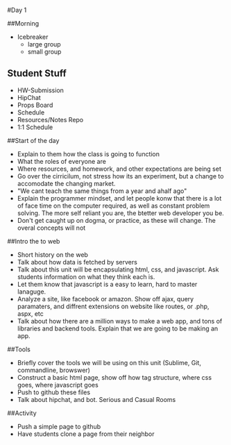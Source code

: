 #Day 1

##Morning
* Icebreaker
	* large group
	* small group

  
## Student Stuff

* HW-Submission
* HipChat
* Props Board
* Schedule
* Resources/Notes Repo
* 1:1 Schedule


##Start of the day
* Explain to them how the class is going to function
* What the roles of everyone are
* Where resources, and homework, and other expectations are being set
* Go over the cirricilum, not stress how its an experiment, but a change to accomodate the changing market.
* "We cant teach the same things from a year and  ahalf ago"
*  Explain the programmer mindset, and let people konw that there is a lot of face time on the computer required, as well as constant problem solving. The more self reliant you are, the btetter web developer you be.
* Don't get caught up on dogma, or practice, as these will change. The overal concepts will not


##Intro the to web
* Short history on the web
* Talk about how data is fetched by servers
* Talk about this unit will be encapsulating html, css, and javascript. Ask students information on what they think each is.
* Let them know that javascript is a easy to learn, hard to master lanaguge.
* Analyze a site, like facebook or amazon. Show off ajax, query paramaters, and diffrent extensions on website like routes, or .php, aspx, etc
* Talk about how there are a million ways to make a web app, and tons of libraries and backend tools. Explain that we are going to be making an app.

##Tools
* Briefly cover the tools we will be using on this unit (Sublime, Git, commandline, browswer)
* Construct a basic html page, show off how tag structure, where css goes, where javascript goes
* Push to github these files
* Talk about hipchat, and bot. Serious and Casual Rooms

##Activity
* Push a simple page to github
* Have students clone a page from their neighbor